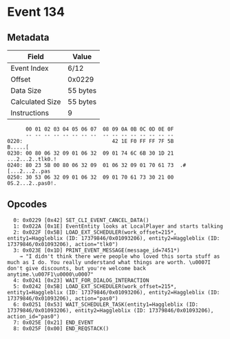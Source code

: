 # Event 134

## Metadata

| Field           | Value    |
|-----------------|----------|
| Event Index     | 6/12     |
| Offset          | 0x0229   |
| Data Size       | 55 bytes |
| Calculated Size | 55 bytes |
| Instructions    | 9        |

```
      00 01 02 03 04 05 06 07  08 09 0A 0B 0C 0D 0E 0F
      -- -- -- -- -- -- -- --  -- -- -- -- -- -- -- --
0220:                             42 1E F0 FF FF 7F 5B           B.....[
0230: 00 80 06 32 09 01 06 32  09 01 74 6C 6B 30 1D 21  ...2...2..tlk0.!
0240: 80 23 5B 00 80 06 32 09  01 06 32 09 01 70 61 73  .#[...2...2..pas
0250: 30 53 06 32 09 01 06 32  09 01 70 61 73 30 21 00  0S.2...2..pas0!.
```

## Opcodes

```
  0: 0x0229 [0x42] SET_CLI_EVENT_CANCEL_DATA()
  1: 0x022A [0x1E] EventEntity looks at LocalPlayer and starts talking
  2: 0x022F [0x5B] LOAD_EXT_SCHEDULER(work_offset=215*, entity1=Haggleblix (ID: 17379846/0x01093206), entity2=Haggleblix (ID: 17379846/0x01093206), action="tlk0")
  3: 0x023E [0x1D] PRINT_EVENT_MESSAGE(message_id=7451*)
    → "I didn't think there were people who loved this sorta stuff as much as I do. You really understand what things are worth. \u0007I don't give discounts, but you're welcome back anytime.\u007F1\u0000\u0007"
  4: 0x0241 [0x23] WAIT_FOR_DIALOG_INTERACTION
  5: 0x0242 [0x5B] LOAD_EXT_SCHEDULER(work_offset=215*, entity1=Haggleblix (ID: 17379846/0x01093206), entity2=Haggleblix (ID: 17379846/0x01093206), action="pas0")
  6: 0x0251 [0x53] WAIT_SCHEDULER_TASK(entity1=Haggleblix (ID: 17379846/0x01093206), entity2=Haggleblix (ID: 17379846/0x01093206), action_id="pas0")
  7: 0x025E [0x21] END_EVENT
  8: 0x025F [0x00] END_REQSTACK()
```
